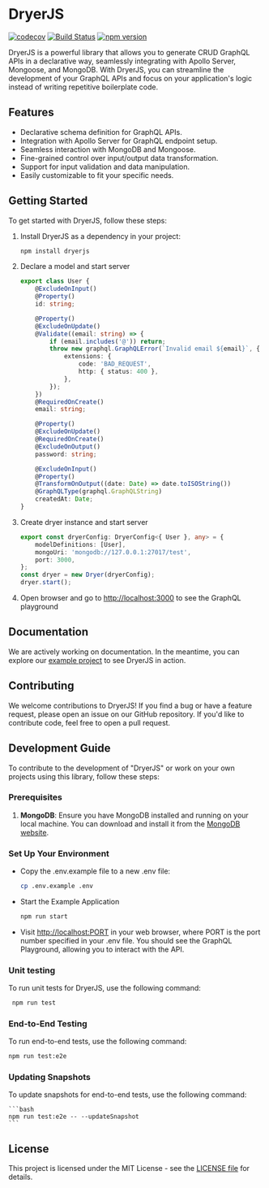 # DryerJS

[![codecov](https://codecov.io/gh/vanpho93/dryerjs/graph/badge.svg?token=ZQOWFCGXUK)](https://codecov.io/gh/vanpho93/dryerjs)
[![Build Status]( https://github.com/vanpho93/dryerjs/workflows/CI/badge.svg)](https://github.com/vanpho93/dryerjs/actions)
[![npm version](https://badge.fury.io/js/dryerjs.svg)](https://badge.fury.io/js/dryerjs)

DryerJS is a powerful library that allows you to generate CRUD GraphQL APIs in a declarative way, seamlessly integrating with Apollo Server, Mongoose, and MongoDB. With DryerJS, you can streamline the development of your GraphQL APIs and focus on your application's logic instead of writing repetitive boilerplate code.

## Features

- Declarative schema definition for GraphQL APIs.
- Integration with Apollo Server for GraphQL endpoint setup.
- Seamless interaction with MongoDB and Mongoose.
- Fine-grained control over input/output data transformation.
- Support for input validation and data manipulation.
- Easily customizable to fit your specific needs.

## Getting Started

To get started with DryerJS, follow these steps:

1. Install DryerJS as a dependency in your project:

   ```bash
   npm install dryerjs
   ```

2. Declare a model and start server
    ```typescript
    export class User {
        @ExcludeOnInput()
        @Property()
        id: string;

        @Property()
        @ExcludeOnUpdate()
        @Validate((email: string) => {
            if (email.includes('@')) return;
            throw new graphql.GraphQLError(`Invalid email ${email}`, {
                extensions: {
                    code: 'BAD_REQUEST',
                    http: { status: 400 },
                },
            });
        })
        @RequiredOnCreate()
        email: string;

        @Property()
        @ExcludeOnUpdate()
        @RequiredOnCreate()
        @ExcludeOnOutput()
        password: string;

        @ExcludeOnInput()
        @Property()
        @TransformOnOutput((date: Date) => date.toISOString())
        @GraphQLType(graphql.GraphQLString)
        createdAt: Date;
    }
    ```

3. Create dryer instance and start server
    ```typescript
    export const dryerConfig: DryerConfig<{ User }, any> = {
        modelDefinitions: [User],
        mongoUri: 'mongodb://127.0.0.1:27017/test',
        port: 3000,
    };
    const dryer = new Dryer(dryerConfig);
    dryer.start();
    ```
4. Open browser and go to [http://localhost:3000](http://localhost:3000) to see the GraphQL playground

## Documentation

We are actively working on documentation. In the meantime, you can explore our [example project](https://github.com/vanpho93/dryerjs/tree/master/src/example) to see DryerJS in action.

## Contributing

We welcome contributions to DryerJS! If you find a bug or have a feature request, please open an issue on our GitHub repository. If you'd like to contribute code, feel free to open a pull request.

## Development Guide

To contribute to the development of "DryerJS" or work on your own projects using this library, follow these steps:

### Prerequisites

1. **MongoDB**: Ensure you have MongoDB installed and running on your local machine. You can download and install it from the [MongoDB website](https://www.mongodb.com/try/download/community).

### Set Up Your Environment

* Copy the .env.example file to a new .env file:

   ```bash
   cp .env.example .env
    ```

* Start the Example Application

   ```bash
   npm run start
   ```

* Visit [http://localhost:PORT](http://localhost:PORT) in your web browser, where PORT is the port number specified in your .env file. You should see the GraphQL Playground, allowing you to interact with the API.

### Unit testing

To run unit tests for DryerJS, use the following command:


   ```bash
    npm run test
   ```

### End-to-End Testing

To run end-to-end tests, use the following command:

   ```bash
   npm run test:e2e
   ```

### Updating Snapshots

To update snapshots for end-to-end tests, use the following command:


    ```bash
    npm run test:e2e -- --updateSnapshot
    ```

## License

This project is licensed under the MIT License - see the [LICENSE file](https://github.com/vanpho93/dryerjs/blob/master/LICENSE) for details.
